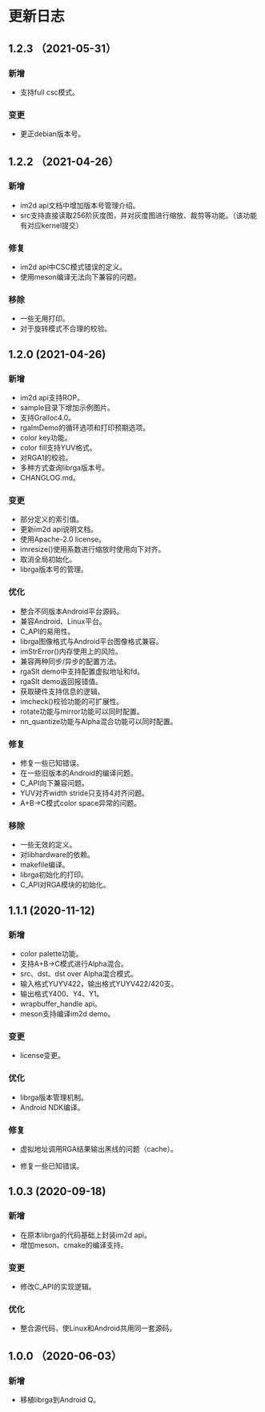 # 更新日志

## 1.2.3 （2021-05-31）

### 新增

- 支持full csc模式。

### 变更

- 更正debian版本号。

## 1.2.2 （2021-04-26）

### 新增

- im2d api文档中增加版本号管理介绍。
- src支持直接读取256阶灰度图，并对灰度图进行缩放、裁剪等功能。（该功能有对应kernel提交）

### 修复

- im2d api中CSC模式错误的定义。
- 使用meson编译无法向下兼容的问题。

### 移除

- 一些无用打印。
- 对于旋转模式不合理的校验。



## 1.2.0 (2021-04-26)

### 新增

* im2d api支持ROP。
* sample目录下增加示例图片。
* 支持Gralloc4.0。
* rgaImDemo的循环选项和打印预期选项。
* color key功能。
* color fill支持YUV格式。
* 对RGA1的校验。
* 多种方式查询librga版本号。
* CHANGLOG.md。

### 变更

* 部分定义的索引值。
* 更新im2d api说明文档。
* 使用Apache-2.0 license。
* imresize()使用系数进行缩放时使用向下对齐。
* 取消全局初始化。
* librga版本号的管理。

### 优化

* 整合不同版本Android平台源码。
* 兼容Android、Linux平台。
* C_API的易用性。
* librga图像格式与Android平台图像格式兼容。
* imStrError()内存使用上的风险。
* 兼容两种同步/异步的配置方法。
* rgaSlt demo中支持配置虚拟地址和fd。
* rgaSlt demo返回报错值。
* 获取硬件支持信息的逻辑。
* imcheck()校验功能的可扩展性。
* rotate功能与mirror功能可以同时配置。
* nn_quantize功能与Alpha混合功能可以同时配置。

### 修复

* 修复一些已知错误。
* 在一些旧版本的Android的编译问题。
* C_API向下兼容问题。
* YUV对齐width stride只支持4对齐问题。
* A+B->C模式color space异常的问题。

### 移除

* 一些无效的定义。
* 对libhardware的依赖。
* makefile编译。
* librga初始化的打印。
* C_API对RGA模块的初始化。



## 1.1.1 (2020-11-12)

### 新增

* color palette功能。
* 支持A+B->C模式进行Alpha混合。
* src、dst、dst over Alpha混合模式。
* 输入格式YUYV422，输出格式YUYV422/420支。
* 输出格式Y400、Y4、Y1。
* wrapbuffer_handle api。
* meson支持编译im2d demo。

### 变更

* license变更。

### 优化

* librga版本管理机制。
* Android NDK编译。

### 修复

* 虚拟地址调用RGA结果输出黑线的问题（cache）。

* 修复一些已知错误。



## 1.0.3 (2020-09-18)

### 新增

* 在原本librga的代码基础上封装im2d api。
* 增加meson、cmake的编译支持。

### 变更

* 修改C_API的实现逻辑。

### 优化

* 整合源代码，使Linux和Android共用同一套源码。



## 1.0.0 （2020-06-03）

### 新增

* 移植librga到Android Q。